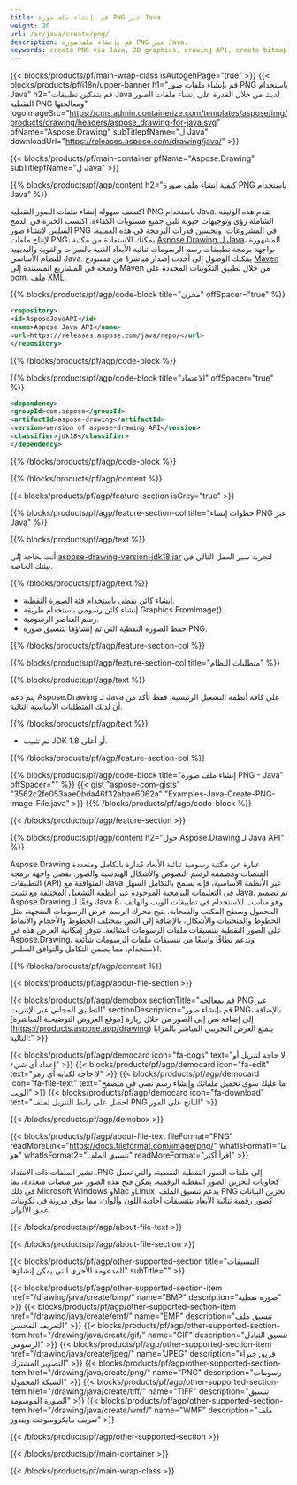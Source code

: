 ```yaml
---
title: قم بإنشاء ملف صورة PNG عبر Java
weight: 20
url: /ar/java/create/png/
description: قم بإنشاء ملف صورة PNG عبر Java.
keywords: create PNG via Java, 2D graphics, drawing API, create bitmap in Java, Drawing ل Java, save bitmap, save PNG image, cross-platform 2D graphic library, Bitmap class, vector graphics drawing, draw text, rendering raster images, PNG image file
---
```


{{< blocks/products/pf/main-wrap-class isAutogenPage="true" >}}
{{< blocks/products/pf/i18n/upper-banner h1="قم بإنشاء ملفات صور PNG باستخدام Java" h2="قم بتمكين تطبيقات Java لديك من خلال القدرة على إنشاء ملفات الصور النقطية PNG ومعالجتها" logoImageSrc="https://cms.admin.containerize.com/templates/aspose/img/products/drawing/headers/aspose_drawing-for-java.svg" pfName="Aspose.Drawing" subTitlepfName="ل Java" downloadUrl="https://releases.aspose.com/drawing/java/" >}}

{{< blocks/products/pf/main-container pfName="Aspose.Drawing" subTitlepfName="ل Java" >}}


{{% blocks/products/pf/agp/content h2="كيفية إنشاء ملف صورة PNG باستخدام Java" %}}

اكتشف سهولة إنشاء ملفات الصور النقطية PNG باستخدام Java. تقدم هذه الوثيقة الشاملة رؤى وتوجيهات حيوية تلبي جميع مستويات الكفاءة. اكتسب الخبرة في الدمج السلس لإنشاء صور PNG في المشروعات، وتحسين قدرات البرمجة في هذه العملية. لإنتاج ملفات PNG، يمكنك الاستفادة من مكتبة [Aspose.Drawing ل Java](https://products.aspose.com/drawing/java)، المشهورة بواجهة برمجة تطبيقات رسم الرسومات ثنائية الأبعاد الغنية بالميزات والقوية والبديهية للنظام الأساسي Java. يمكنك الوصول إلى أحدث إصدار مباشرةً من مستودع [Maven](https://releases.aspose.com/java/repo/com/aspose/aspose-drawing/) ودمجه في المشاريع المستندة إلى Maven من خلال تطبيق التكوينات المحددة على pom. ملف XML.

{{% blocks/products/pf/agp/code-block title="مخزن" offSpacer="true" %}}

```xml
<repository>
<id>AsposeJavaAPI</id>
<name>Aspose Java API</name>
<url>https://releases.aspose.com/java/repo/</url>
</repository>
```

{{% /blocks/products/pf/agp/code-block %}}

{{% blocks/products/pf/agp/code-block title="الاعتماد" offSpacer="true" %}}

```xml
<dependency>
<groupId>com.aspose</groupId>
<artifactId>aspose-drawing</artifactId>
<version>version of aspose-drawing API</version>
<classifier>jdk18</classifier>
</dependency>
```

{{% /blocks/products/pf/agp/code-block %}}

{{% /blocks/products/pf/agp/content %}}


{{< blocks/products/pf/agp/feature-section isGrey="true" >}}

{{% blocks/products/pf/agp/feature-section-col title="خطوات إنشاء PNG عبر Java" %}}

{{% blocks/products/pf/agp/text %}}

أنت بحاجة إلى [aspose-drawing-version-jdk18.jar](https://releases.aspose.com/drawing/java/) لتجربة سير العمل التالي في بيئتك الخاصة.

{{% /blocks/products/pf/agp/text %}}

+ إنشاء كائن نقطي باستخدام فئة الصورة النقطية.
+ إنشاء كائن رسومي باستخدام طريقة Graphics.FromImage().
+ رسم العناصر الرسومية.
+ حفظ الصورة النقطية التي تم إنشاؤها بتنسيق صورة PNG.

{{% /blocks/products/pf/agp/feature-section-col %}}

{{% blocks/products/pf/agp/feature-section-col title="متطلبات النظام" %}}

{{% blocks/products/pf/agp/text %}}

يتم دعم Aspose.Drawing لـ Java على كافة أنظمة التشغيل الرئيسية. فقط تأكد من أن لديك المتطلبات الأساسية التالية.

{{% /blocks/products/pf/agp/text %}}

- تم تثبيت JDK 1.8 أو أعلى.

{{% /blocks/products/pf/agp/feature-section-col %}}

{{% blocks/products/pf/agp/code-block title="إنشاء ملف صورة PNG - Java" offSpacer="" %}}
{{< gist "aspose-com-gists" "3562c2fe053aae0bda46f32abae6062a" "Examples-Java-Create-PNG-Image-File.java" >}}
{{% /blocks/products/pf/agp/code-block %}}

{{< /blocks/products/pf/agp/feature-section >}}


<!-- aboutfile Starts -->

{{% blocks/products/pf/agp/content h2="حول Aspose.Drawing لـ Java API" %}}

Aspose.Drawing عبارة عن مكتبة رسومية ثنائية الأبعاد مُدارة بالكامل ومتعددة المنصات ومصممة لرسم النصوص والأشكال الهندسية والصور. بفضل واجهة برمجة التطبيقات (API) المتوافقة مع Java عبر الأنظمة الأساسية، فإنه يسمح بالتكامل السهل في التعليمات البرمجية الموجودة عبر أنظمة التشغيل المختلفة مع تثبيت Java. تم تصميم Aspose.Drawing وفقًا لـ Java 8، وهو مناسب للاستخدام في تطبيقات الويب والهاتف المحمول وسطح المكتب والسحابة. يتيح محرك الرسم عرض الرسومات المتجهة، مثل الخطوط والمنحنيات والأشكال، بالإضافة إلى النص بمختلف الخطوط والأحجام والأنماط على الصور النقطية بتنسيقات ملفات الرسومات الشائعة. تتوفر إمكانية العرض هذه في Aspose.Drawing، وتدعم نطاقًا واسعًا من تنسيقات ملفات الرسومات شائعة الاستخدام، مما يضمن التكامل والتوافق السلس.

{{% /blocks/products/pf/agp/content %}}


{{< blocks/products/pf/agp/about-file-section >}}

{{< blocks/products/pf/agp/demobox sectionTitle="قم بمعالجة PNG عبر التطبيق المجاني عبر الإنترنت" sectionDescription="قم بإنشاء صور PNG، بالإضافة إلى إضافة نص إلى الصور من خلال زيارة [موقع العروض التوضيحية المباشرة] (https://products.aspose.app/drawing) يتمتع العرض التجريبي المباشر بالمزايا التالية:" >}}

{{< blocks/products/pf/agp/democard icon="fa-cogs" text="لا حاجة لتنزيل أو إعداد أي شيء" >}}
{{< blocks/products/pf/agp/democard icon="fa-edit" text="لا حاجة لكتابة أي رمز" >}}
{{< blocks/products/pf/agp/democard icon="fa-file-text" text="ما عليك سوى تحميل ملفاتك وإنشاء رسم نصي في متصفح الويب" >}}
{{< blocks/products/pf/agp/democard icon="fa-download" text="احصل على رابط التنزيل لملف PNG الناتج على الفور" >}}

{{< /blocks/products/pf/agp/demobox >}}

{{< blocks/products/pf/agp/about-file-text fileFormat="PNG" readMoreLink="https://docs.fileformat.com/image/png/" whatIsFormat1="ما هو" whatIsFormat2="تنسيق الملف" readMoreFormat="اقرأ أكثر" >}}

تشير الملفات ذات الامتداد .PNG إلى ملفات الصور النقطية النقطية، والتي تعمل كحاويات لتخزين الصور النقطية الرقمية. يمكن فتح هذه الصور عبر منصات متعددة، بما في ذلك Microsoft Windows وMac وLinux. يدعم تنسيق الملف PNG تخزين البيانات كصور رقمية ثنائية الأبعاد بتنسيقات أحادية اللون وألوان، مما يوفر مرونة في تكوينات عمق الألوان.

{{< /blocks/products/pf/agp/about-file-text >}}

{{< /blocks/products/pf/agp/about-file-section >}}

<!-- aboutfile Ends -->


{{< blocks/products/pf/agp/other-supported-section title="التنسيقات المدعومة الأخرى التي يمكن إنشاؤها" subTitle="" >}}

{{< blocks/products/pf/agp/other-supported-section-item href="/drawing/java/create/bmp/" name="BMP" description="صورة نقطية" >}}
{{< blocks/products/pf/agp/other-supported-section-item href="/drawing/java/create/emf/" name="EMF" description="تنسيق ملف التعريف المحسن" >}}
{{< blocks/products/pf/agp/other-supported-section-item href="/drawing/java/create/gif/" name="GIF" description="تنسيق التبادل الرسومي" >}}
{{< blocks/products/pf/agp/other-supported-section-item href="/drawing/java/create/jpeg/" name="JPEG" description="فريق خبراء التصوير المشترك" >}}
{{< blocks/products/pf/agp/other-supported-section-item href="/drawing/java/create/png/" name="PNG" description="رسومات الشبكة المحمولة" >}}
{{< blocks/products/pf/agp/other-supported-section-item href="/drawing/java/create/tiff/" name="TIFF" description="تنسيق الصورة الموسومة" >}}
{{< blocks/products/pf/agp/other-supported-section-item href="/drawing/java/create/wmf/" name="WMF" description="ملف تعريف مايكروسوفت ويندوز" >}}


{{< /blocks/products/pf/agp/other-supported-section >}}

{{< /blocks/products/pf/main-container >}}

{{< /blocks/products/pf/main-wrap-class >}}
